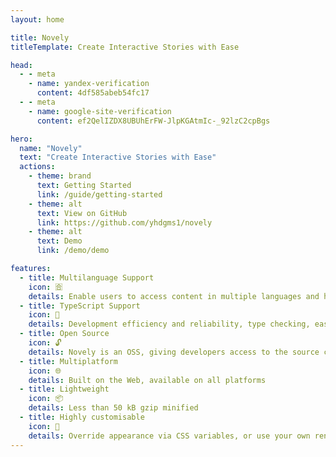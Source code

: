 ```yaml
---
layout: home

title: Novely
titleTemplate: Create Interactive Stories with Ease

head:
  - - meta
    - name: yandex-verification
      content: 4df585abeb54fc17
  - - meta
    - name: google-site-verification
      content: ef2QelIZDX8UBUhErFW-JlpKGAtmIc-_92lzC2cpBgs

hero:
  name: "Novely"
  text: "Create Interactive Stories with Ease"
  actions:
    - theme: brand
      text: Getting Started
      link: /guide/getting-started
    - theme: alt
      text: View on GitHub
      link: https://github.com/yhdgms1/novely
    - theme: alt
      text: Demo
      link: /demo/demo

features:
  - title: Multilanguage Support
    icon: 🈴
    details: Enable users to access content in multiple languages and handle pluralization in a simple and intuitive way
  - title: TypeScript Support
    icon: 🔧
    details: Development efficiency and reliability, type checking, easier and more productive development experience
  - title: Open Source
    icon: 🔓
    details: Novely is an OSS, giving developers access to the source code and the freedom to change, distribute and improve the product as needed
  - title: Multiplatform
    icon: 🌐
    details: Built on the Web, available on all platforms
  - title: Lightweight
    icon: 📦
    details: Less than 50 kB gzip minified
  - title: Highly customisable
    icon: 🎨
    details: Override appearance via CSS variables, or use your own renderer altogether
---
```

